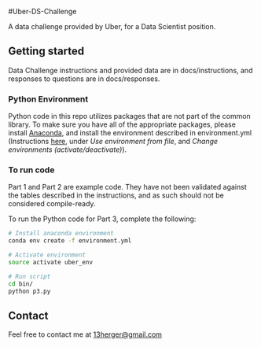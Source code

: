 #Uber-DS-Challenge

A data challenge provided by Uber, for a Data Scientist position. 
## Getting started
Data Challenge instructions and provided data are in docs/instructions, and responses to questions are in 
docs/responses.

### Python Environment
Python code in this repo utilizes packages that are not part of the common library. To make sure you have all of the 
appropriate packages, please install [Anaconda](https://www.continuum.io/downloads), and install the environment 
described in environment.yml (Instructions [here](http://conda.pydata.org/docs/using/envs.html), under *Use 
environment from file*, and *Change environments (activate/deactivate)*). 

### To run code
Part 1 and Part 2 are example code. They have not been validated against the tables described in the instructions, and
 as such should not be considered compile-ready. 
  
To run the Python code for Part 3, complete the following:
```bash
# Install anaconda environment
conda env create -f environment.yml 

# Activate environment
source activate uber_env

# Run script
cd bin/
python p3.py
```


## Contact
Feel free to contact me at 13herger@gmail.com

